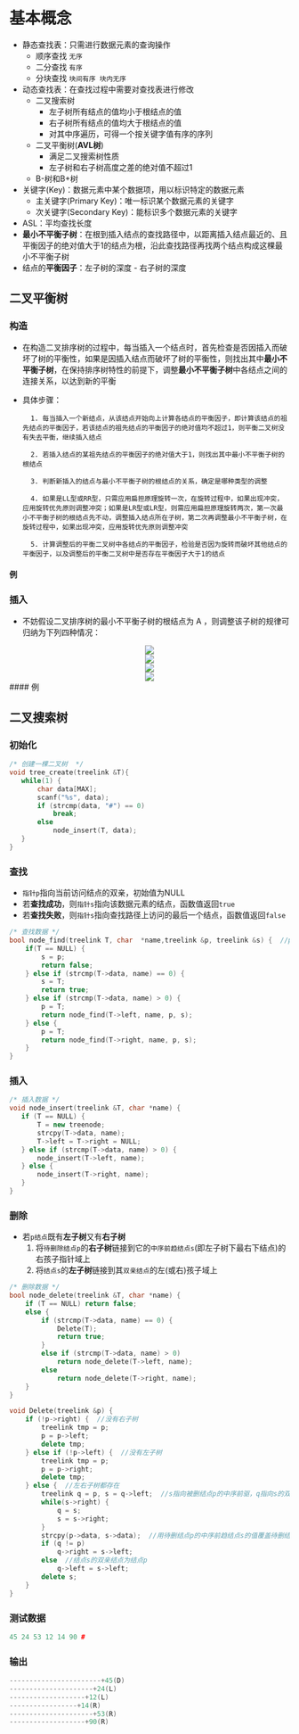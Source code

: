 # 基本概念
- 静态查找表：只需进行数据元素的查询操作
    - 顺序查找 `无序`
    - 二分查找 `有序`
    - 分块查找 `块间有序 块内无序`
- 动态查找表：在查找过程中需要对查找表进行修改
    - 二叉搜索树
        - 左子树所有结点的值均小于根结点的值
        - 右子树所有结点的值均大于根结点的值
        - 对其中序遍历，可得一个按关键字值有序的序列
    - 二叉平衡树(**AVL树**)
        - 满足二叉搜索树性质
        - 左子树和右子树高度之差的绝对值不超过1
    - B-树和B+树
- 关键字(Key)：数据元素中某个数据项，用以标识特定的数据元素
    - 主关键字(Primary Key)：唯一标识某个数据元素的关键字
    - 次关键字(Secondary Key)：能标识多个数据元素的关键字
- ASL：平均查找长度
- **最小不平衡子树**：在根到插入结点的查找路径中，以距离插入结点最近的、且平衡因子的绝对值大于1的结点为根，沿此查找路径再找两个结点构成这棵最小不平衡子树
- 结点的**平衡因子**：左子树的深度 - 右子树的深度

## 二叉平衡树
### 构造
- 在构造二叉排序树的过程中，每当插入一个结点时，首先检查是否因插入而破坏了树的平衡性，如果是因插入结点而破坏了树的平衡性，则找出其中**最小不平衡子树**，在保持排序树特性的前提下，调整**最小不平衡子树**中各结点之间的连接关系，以达到新的平衡 
- 具体步骤：

        1. 每当插入一个新结点，从该结点开始向上计算各结点的平衡因子，即计算该结点的祖先结点的平衡因子，若该结点的祖先结点的平衡因子的绝对值均不超过1，则平衡二叉树没有失去平衡，继续插入结点

        2. 若插入结点的某祖先结点的平衡因子的绝对值大于1，则找出其中最小不平衡子树的根结点

        3. 判断新插入的结点与最小不平衡子树的根结点的关系，确定是哪种类型的调整

        4. 如果是LL型或RR型，只需应用扁担原理旋转一次，在旋转过程中，如果出现冲突，应用旋转优先原则调整冲突；如果是LR型或LR型，则需应用扁担原理旋转两次，第一次最小不平衡子树的根结点先不动，调整插入结点所在子树，第二次再调整最小不平衡子树，在旋转过程中，如果出现冲突，应用旋转优先原则调整冲突

        5. 计算调整后的平衡二叉树中各结点的平衡因子，检验是否因为旋转而破坏其他结点的平衡因子，以及调整后的平衡二叉树中是否存在平衡因子大于1的结点

#### 例

### 插入
- 不妨假设二叉排序树的最小不平衡子树的根结点为 A ，则调整该子树的规律可归纳为下列四种情况：
<div align="center"> <img src="https://git.acwing.com/ZagY/learn-data-structures/-/raw/main/Search/images/1.png" /> </div>
<div align="center"> <img src="https://git.acwing.com/ZagY/learn-data-structures/-/raw/main/Search/images/2.png" /> </div>
<div align="center"> <img src="https://git.acwing.com/ZagY/learn-data-structures/-/raw/main/Search/images/3.png" /> </div>
<div align="center"> <img src="https://git.acwing.com/ZagY/learn-data-structures/-/raw/main/Search/images/4.png" /> </div>
#### 例


## 二叉搜索树
### 初始化
```cpp
/* 创建一棵二叉树  */
void tree_create(treelink &T){
   while(1) {
       char data[MAX];
       scanf("%s", data);
       if (strcmp(data, "#") == 0)
           break;
       else
           node_insert(T, data);
   }
}
```
### 查找
- `指针p`指向当前访问结点的双亲，初始值为NULL
- 若**查找成功**，则`指针s`指向该数据元素的结点，函数值返回`true`
- 若**查找失败**，则`指针s`指向查找路径上访问的最后一个结点，函数值返回`false`
```cpp
/* 查找数据 */
bool node_find(treelink T, char  *name,treelink &p, treelink &s) {  //p为父结点 s为子结点
    if(T == NULL) {
        s = p;
        return false;
    } else if (strcmp(T->data, name) == 0) {
        s = T;
        return true;
    } else if (strcmp(T->data, name) > 0) {
        p = T;
        return node_find(T->left, name, p, s);
    } else {
        p = T;
        return node_find(T->right, name, p, s);
    }
}
```
### 插入
```cpp
/* 插入数据 */
void node_insert(treelink &T, char *name) {
   if (T == NULL) {
       T = new treenode;
       strcpy(T->data, name);
       T->left = T->right = NULL;
   } else if (strcmp(T->data, name) > 0) {
       node_insert(T->left, name);
   } else {
       node_insert(T->right, name);
   }
}
```
### 删除
- 若`p结点`既有**左子树**又有**右子树**
    1. 将`待删除结点p`的**右子树**链接到它的`中序前趋结点s`(即左子树下最右下结点)的右孩子指针域上
    2. 将`结点s`的**左子树**链接到其`双亲结点`的左(或右)孩子域上
```cpp
/* 删除数据 */
bool node_delete(treelink &T, char *name) {
    if (T == NULL) return false;
    else {
        if (strcmp(T->data, name) == 0) {
            Delete(T);
            return true;
        }
        else if (strcmp(T->data, name) > 0)
            return node_delete(T->left, name);
        else
            return node_delete(T->right, name);
    }
}

void Delete(treelink &p) {
    if (!p->right) {  //没有右子树
        treelink tmp = p;
        p = p->left;
        delete tmp;
    } else if (!p->left) {  //没有左子树
        treelink tmp = p;
        p = p->right;
        delete tmp;
    } else {  //左右子树都存在
        treelink q = p, s = q->left;  //s指向被删结点p的中序前驱，q指向s的双亲
        while(s->right) {
            q = s;
            s = s->right;
        }
        strcpy(p->data, s->data);  //用待删结点p的中序前趋结点s的值覆盖待删结点的值
        if (q != p)
            q->right = s->left;
        else  //结点s的双亲结点为结点p
            q->left = s->left;
        delete s;
    }
}
```
### 测试数据
```cpp
45 24 53 12 14 90 #
```
### 输出
```cpp
-----------------------+45(D)
---------------------+24(L)
-------------------+12(L)
-----------------+14(R)
---------------------+53(R)
-------------------+90(R)
```
